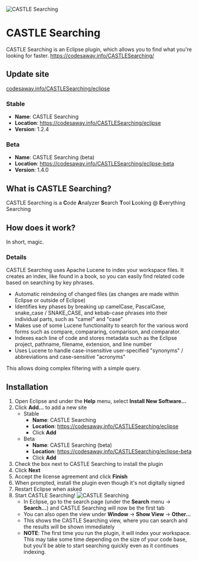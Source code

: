![CASTLE Searching](https://codesaway.info/images/CASTLESearching.png)

# CASTLE Searching
CASTLE Searching is an Eclipse plugin, which allows you to find what you're looking for faster.
https://codesaway.info/CASTLESearching/

## Update site
[codesaway.info/CASTLESearching/eclipse](https://codesaway.info/CASTLESearching/eclipse)

### Stable
* **Name**: CASTLE Searching
* **Location**: https://codesaway.info/CASTLESearching/eclipse
* **Version**: 1.2.4

### Beta
* **Name**: CASTLE Searching (beta)
* **Location**: https://codesaway.info/CASTLESearching/eclipse-beta
* **Version**: 1.4.0

## What is CASTLE Searching?
CASTLE Searching is a **C**ode **A**nalyzer **S**earch **T**ool **L**ooking @ **E**verything Searching

## How does it work?

In short, magic.

### Details
CASTLE Searching uses Apache Lucene to index your workspace files. It creates an index, like found in a book, so you can easily find related code based on searching by key phrases.

* Automatic reindexing of changed files (as changes are made within Eclipse or outside of Eclipse)
* Identifies key phases by breaking up camelCase, PascalCase, snake_case / SNAKE_CASE, and kebab-case phrases into their individual parts, such as "camel" and "case"
* Makes use of some Lucene functionality to search for the various word forms such as compare, compararing, comparison, and comparator.
* Indexes each line of code and stores metadata such as the Eclipse project, pathname, filename, extension, and line number
* Uses Lucene to handle case-insensitive user-specified "synonyms" / abbreviations and case-sensitive "acronyms"

This allows doing complex filtering with a simple query.

## Installation
1. Open Eclipse and under the **Help** menu, select **Install New Software...**
2. Click **Add...** to add a new site
   * Stable
      * **Name**: CASTLE Searching
      * **Location**: https://codesaway.info/CASTLESearching/eclipse
      * Click **Add**
   * Beta
      * **Name**: CASTLE Searching (beta)
      * **Location**: https://codesaway.info/CASTLESearching/eclipse-beta
      * Click **Add**
3. Check the box next to CASTLE Searching to install the plugin
4. Click **Next**
5. Accept the license agreement and click **Finish**
6. When prompted, install the plugin even though it's not digitally signed
7. Restart Eclipse when asked
8. Start CASTLE Searching! ![CASTLE Searching](https://codesaway.info/images/CASTLE.png)
   * In Eclipse, go to the search page (under the **Search** menu -> **Search...**) and CASTLE Searching will now be the first tab
   * You can also open the view under **Window** -> **Show View** -> **Other...**
   * This shows the CASTLE Searching view, where you can search and the results will be shown immediately
   * **NOTE**: The first time you run the plugin, it will index your workspace. This may take some time depending on the size of your code base, but you'll be able to start searching quickly even as it continues indexing.

